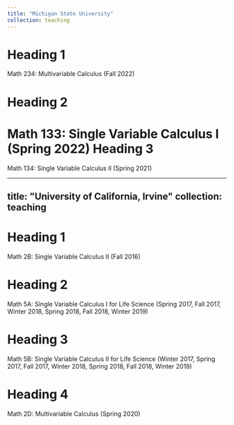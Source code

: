 ```yaml
---
title: "Michigan State University"
collection: teaching
---
```

Heading 1
======
Math 234: Multivariable Calculus (Fall 2022)

Heading 2
======
Math 133: Single Variable Calculus I (Spring 2022)
Heading 3
======
Math 134: Single Variable Calculus II (Spring 2021)

---
title: "University of California, Irvine"
collection: teaching
---
Heading 1
======
Math 2B: Single Variable Calculus II (Fall 2016)

Heading 2
======
Math 5A: Single Variable Calculus I for Life Science (Spring 2017, Fall 2017, Winter 2018, Spring 2018, Fall 2018, Winter 2019)

Heading 3
======
Math 5B: Single Variable Calculus II for Life Science (Winter 2017, Spring 2017, Fall 2017, Winter 2018, Spring 2018, Fall 2018, Winter 2019)

Heading 4
======
Math 2D: Multivariable Calculus (Spring 2020)
